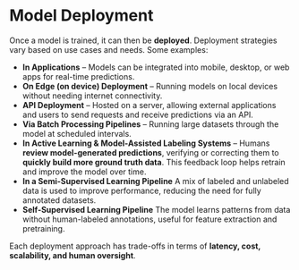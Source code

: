 # Model Deployment

Once a model is trained, it can then be **deployed**. Deployment strategies vary based on use cases and needs. Some examples:  

- **In Applications**  – Models can be integrated into mobile, desktop, or web apps for real-time predictions. 
- **On Edge (on device) Deployment**  – Running models on local devices without needing internet connectivity.  
- **API Deployment**  – Hosted on a server, allowing external applications and users to send requests and receive predictions via an API.  
- **Via Batch Processing Pipelines**  – Running large datasets through the model at scheduled intervals.
- **In Active Learning & Model-Assisted Labeling Systems** – Humans **review model-generated predictions**, verifying or correcting them to **quickly build more ground truth data**. This feedback loop helps retrain and improve the model over time.   
- **In a Semi-Supervised Learning Pipeline** A mix of labeled and unlabeled data is used to improve performance, reducing the need for fully annotated datasets.  
- **Self-Supervised Learning Pipeline** The model learns patterns from data without human-labeled annotations, useful for feature extraction and pretraining.  

Each deployment approach has trade-offs in terms of **latency, cost, scalability, and human oversight**. 